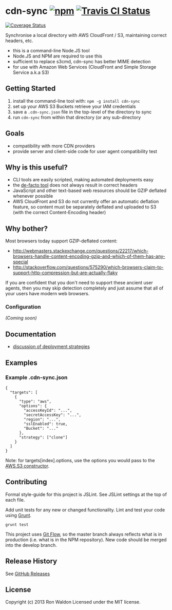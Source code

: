 # cdn-sync [![npm](https://img.shields.io/npm/v/cdn-sync.svg?maxAge=2592000)](https://www.npmjs.com/package/cdn-sync) [![Travis CI Status](https://travis-ci.org/jokeyrhyme/cdn-sync.svg?branch=master)](https://travis-ci.org/jokeyrhyme/cdn-sync)
[![Coverage Status](https://coveralls.io/repos/jokeyrhyme/cdn-sync/badge.png)](https://coveralls.io/r/jokeyrhyme/cdn-sync)

Synchronise a local directory with AWS CloudFront / S3, maintaining correct headers, etc.

- this is a command-line Node.JS tool
- Node.JS and NPM are required to use this
- sufficient to replace s3cmd, cdn-sync has better MIME detection
- for use with Amazon Web Services (CloudFront and Simple Storage Service a.k.a S3)

## Getting Started

1. install the command-line tool with: `npm -g install cdn-sync`
2. set up your AWS S3 Buckets retrieve your IAM credentials
3. save a `.cdn-sync.json` file in the top-level of the directory to sync
4. run `cdn-sync` from within that directory (or any sub-directory

## Goals

- compatibility with more CDN providers
- provide server and client-side code for user agent compatibility test

## Why is this useful?

- CLI tools are easily scripted, making automated deployments easy
- the [de-facto tool](http://s3tools.org/s3cmd) does not always result in correct headers
- JavaScript and other text-based web resources should be GZIP deflated whenever possible
- AWS CloudFront and S3 do not currently offer an automatic deflation feature, so content
  must be separately deflated and uploaded to S3 (with the correct Content-Encoding header)

## Why bother?

Most browsers today support GZIP-deflated content:
- http://webmasters.stackexchange.com/questions/22217/which-browsers-handle-content-encoding-gzip-and-which-of-them-has-any-special
- http://stackoverflow.com/questions/575290/which-browsers-claim-to-support-http-compression-but-are-actually-flaky

If you are confident that you don't need to support these ancient user agents, then you may
skip detection completely and just assume that all of your users have modern web browsers.

### Configuration
_(Coming soon)_

## Documentation

- [discussion of deployment strategies](doc/deployment.md)

## Examples

### Example .cdn-sync.json

```
{
  "targets": [
    {
      "type": "aws",
      "options": {
        "accessKeyId": "...",
        "secretAccessKey": "...",
        "region": "...",
        "sslEnabled": true,
        "Bucket": "..."
      },
      "strategy": ["clone"]
    }
  ]
}
```

Note: for targets[index].options, use the options you would pass to the [AWS.S3 constructor](http://docs.aws.amazon.com/AWSJavaScriptSDK/latest/AWS/S3_20060301.html#constructor-property).

## Contributing
Formal style-guide for this project is JSLint. See JSLint settings at the top of
each file.

Add unit tests for any new or changed functionality. Lint and test your code
using [Grunt](http://gruntjs.com/).

    grunt test

This project uses [Git Flow](https://github.com/nvie/gitflow), so the master
branch always reflects what is in production (i.e. what is in the NPM repository).
New code should be merged into the develop branch.

## Release History

See [GitHub Releases](https://github.com/jokeyrhyme/cdn-sync/releases)

## License
Copyright (c) 2013 Ron Waldon
Licensed under the MIT license.
